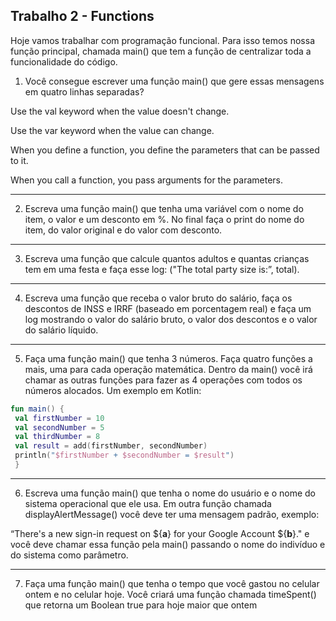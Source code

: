 ## Trabalho 2 - Functions
 Hoje vamos trabalhar com programação funcional. Para isso temos nossa função 
principal, chamada main() que tem a função de centralizar toda a funcionalidade do 
código.
 1) Você consegue escrever uma função main() que gere essas mensagens em quatro 
linhas separadas?

 Use the val keyword when the value doesn't change.
 
 Use the var keyword when the value can change.
 
 When you define a function, you define the parameters that can be passed to it.
 
 When you call a function, you pass arguments for the parameters.
 
 ---
 
 2) Escreva uma função main() que tenha uma variável com o nome do item, o valor e 
um desconto em %. No final faça o print do nome do item, do valor original e do valor 
com desconto.

---
 3) Escreva uma função que calcule quantos adultos e quantas crianças tem em uma 
festa e faça esse log: ("The total party size is:”, total).

---
 4) Escreva uma função que receba o valor bruto do salário, faça os descontos de INSS 
e IRRF (baseado em porcentagem real) e faça um log mostrando o valor do salário 
bruto, o valor dos descontos e o valor do salário líquido.

---
 5) Faça uma função main() que tenha 3 números. Faça quatro funções a mais, uma 
para cada operação matemática. Dentro da main() você irá chamar as outras funções 
para fazer as 4 operações com todos os números alocados. Um exemplo em Kotlin:

```kotlin
fun main() {
 val firstNumber = 10
 val secondNumber = 5
 val thirdNumber = 8
 val result = add(firstNumber, secondNumber)
 println("$firstNumber + $secondNumber = $result")
 }
 ```
 
 ---
 
 6) Escreva uma função main() que tenha o nome do usuário e o nome do sistema 
operacional que ele usa. Em outra função chamada displayAlertMessage() você deve 
ter uma mensagem padrão, exemplo: 

“There's a new sign-in request on ${**a**} for your Google Account ${**b**}."
 e você deve chamar essa função pela main() passando o nome do indivíduo e do 
sistema como parâmetro.

---

 7) Faça uma função main() que tenha o tempo que você gastou no celular ontem e no 
celular hoje. Você criará uma função chamada timeSpent() que retorna um Boolean 
true para hoje maior que ontem
 

